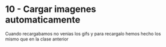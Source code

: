 # 10 - Cargar imagenes automaticamente

Cuando recargabamos no venias los gifs y para recargalo hemos hecho los mismo que en la clase anterior


